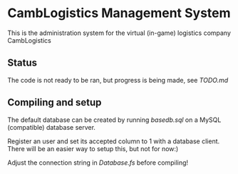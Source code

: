 # CambLogistics Management System
This is the administration system for the virtual (in-game) logistics company CambLogistics
## Status
The code is not ready to be ran, but progress is being made, see *TODO.md*
## Compiling and setup
The default database can be created by running *basedb.sql* on a MySQL (compatible) database server.

Register an user and set its accepted column to 1 with a database client. There will be an easier way to setup this, but not for now:)

Adjust the connection string in *Database.fs* before compiling!
